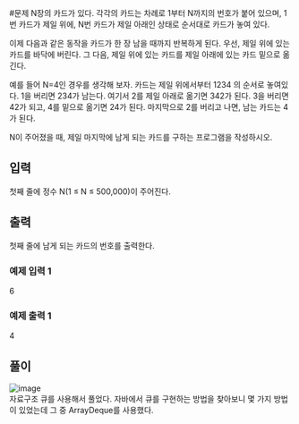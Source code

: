 #문제
N장의 카드가 있다. 각각의 카드는 차례로 1부터 N까지의 번호가 붙어 있으며, 1번 카드가 제일 위에, N번 카드가 제일 아래인 상태로 순서대로 카드가 놓여 있다.

이제 다음과 같은 동작을 카드가 한 장 남을 때까지 반복하게 된다. 우선, 제일 위에 있는 카드를 바닥에 버린다. 그 다음, 제일 위에 있는 카드를 제일 아래에 있는 카드 밑으로 옮긴다.

예를 들어 N=4인 경우를 생각해 보자. 카드는 제일 위에서부터 1234 의 순서로 놓여있다. 1을 버리면 234가 남는다. 여기서 2를 제일 아래로 옮기면 342가 된다. 3을 버리면 42가 되고, 4를 밑으로 옮기면 24가 된다. 마지막으로 2를 버리고 나면, 남는 카드는 4가 된다.

N이 주어졌을 때, 제일 마지막에 남게 되는 카드를 구하는 프로그램을 작성하시오.

## 입력
첫째 줄에 정수 N(1 ≤ N ≤ 500,000)이 주어진다.

## 출력
첫째 줄에 남게 되는 카드의 번호를 출력한다.

### 예제 입력 1 
6
### 예제 출력 1 
4

## 풀이
![image](https://github.com/user-attachments/assets/bcb273c3-eaed-402e-9f6a-aec480172b97)<br>
자료구조 큐를 사용해서 풀었다. 자바에서 큐를 구현하는 방법을 찾아보니 몇 가지 방법이 있었는데 그 중 ArrayDeque를 사용했다.
